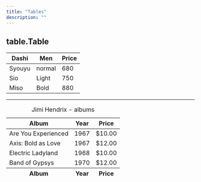 ```yaml
---
title: "Tables"
description: ""
---
```


<div class="Container">
  <h2>table.Table</h2>

  <table class="Table">
    <thead>
      <tr>
        <th>Dashi</th>
        <th>Men</th>
        <th>Price</th>
      </tr>
    </thead>
    <tbody>
      <tr>
        <td>Syouyu</td>
        <td>normal</td>
        <td>680</td>
      </tr>
      <tr>
        <td>Sio</td>
        <td>Light</td>
        <td>750</td>
      </tr>
      <tr>
        <td>Miso</td>
        <td>Bold</td>
        <td>880</td>
      </tr>
    </tbody>
  </table>


  <hr>

  <table class="tbl">
    <caption>Jimi Hendrix - albums</caption>
    <thead>
      <tr>
        <th>Album</th>
        <th>Year</th>
        <th>Price</th>
      </tr>
    </thead>
    <tfoot>
      <tr>
        <th>Album</th>
        <th>Year</th>
        <th>Price</th>
      </tr>
    </tfoot>
    <tbody>
      <tr>
        <td>Are You Experienced</td>
        <td>1967</td>
        <td>$10.00</td>
      </tr>
      <tr>
        <td>Axis: Bold as Love</td>
        <td>1967</td>
        <td>$12.00</td>
      </tr>
      <tr>
        <td>Electric Ladyland</td>
        <td>1968</td>
        <td>$10.00</td>
      </tr>
      <tr>
        <td>Band of Gypsys</td>
        <td>1970</td>
        <td>$12.00</td>
      </tr>
    </tbody>
  </table>

</div>
